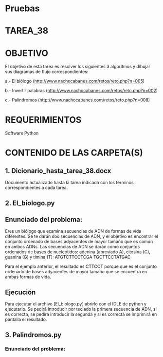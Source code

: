 # Pruebas
# TAREA_38

# OBJETIVO

El objetivo de esta tarea es resolver los siguientes 3 algoritmos y dibujar sus diagramas de flujo correspondientes:

a.- El biólogo (http://www.nachocabanes.com/retos/reto.php?n=005)

b.- Invertir palabras (http://www.nachocabanes.com/retos/reto.php?n=002)

c.- Palíndromos (http://www.nachocabanes.com/retos/reto.php?n=008)

# REQUERIMIENTOS
Software Python

# CONTENIDO DE LAS CARPETA(S)

## 1.  Dicionario_hasta_tarea_38.docx

Documento actualizado hasta la tarea indicada con los términos correspondientes a cada tarea.

## 2. El_biologo.py

## Enunciado del problema:
Eres un biólogo que examina secuencias de ADN de formas de vida diferentes. Se te darán dos secuencias de ADN, y el objetivo es encontrar el conjunto ordenado de bases adyacentes de mayor tamaño que es común en ambos ADNs.
Las secuencias de ADN se darán como conjuntos ordenados de bases de nucleótidos: adenina (abreviado A), citosina (C), guanina (G) y timina (T):
ATGTCTTCCTCGA TGCTTCCTATGAC

Para el ejemplo anterior, el resultado es CTTCCT porque que es el conjunto ordenado de bases adyacentes de mayor tamaño que se encuentra en ambas formas de vida.

## Ejecución

Para ejecutar el archivo [El_biologo.py] abrirlo con el IDLE de python y ejecutarlo. Se pedirá introducir por teclado la primera secuencia de ADN, si es correcta, se pedirá introducir la segunda y si es correcta se imprimirá en pantalla el resultado.

## 3. Palindromos.py

### Enunciado del problema:
